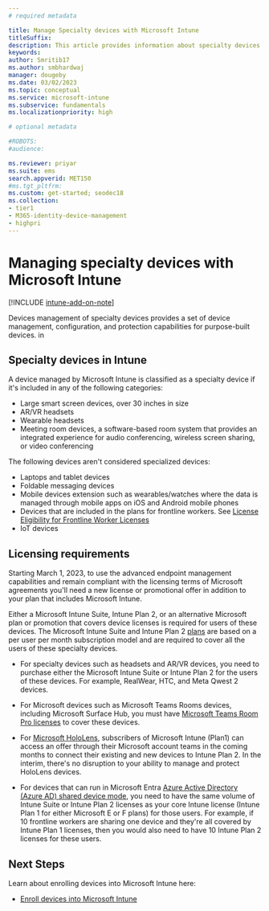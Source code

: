 ```yaml
---
# required metadata

title: Manage Specialty devices with Microsoft Intune
titleSuffix: 
description: This article provides information about specialty devices and how can you manage them with Microsoft Intune
keywords:
author: Smritib17
ms.author: smbhardwaj
manager: dougeby
ms.date: 03/02/2023
ms.topic: conceptual
ms.service: microsoft-intune
ms.subservice: fundamentals
ms.localizationpriority: high

# optional metadata

#ROBOTS:
#audience:

ms.reviewer: priyar
ms.suite: ems
search.appverid: MET150
#ms.tgt_pltfrm:
ms.custom: get-started; seodec18
ms.collection:
- tier1
- M365-identity-device-management
- highpri
---
```


# Managing specialty devices with Microsoft Intune

[!INCLUDE [intune-add-on-note](../includes/intune-add-on-note.md)]

Devices management of specialty devices provides a set of device management, configuration, and protection capabilities for purpose-built devices. in

## Specialty devices in Intune  

A device managed by Microsoft Intune is classified as a specialty device if it's included in any of the following categories:

- Large smart screen devices, over 30 inches in size
- AR/VR headsets
- Wearable headsets
- Meeting room devices, a software-based room system that provides an integrated experience for audio conferencing, wireless screen sharing, or video conferencing

The following devices aren't considered specialized devices:

- Laptops and tablet devices
- Foldable messaging devices
- Mobile devices extension such as wearables/watches where the data is managed through mobile apps on iOS and Android mobile phones
- Devices that are included in the plans for frontline workers. See [License Eligibility for Frontline Worker Licenses](https://www.microsoft.com/licensing/terms/en-US/productoffering/Microsoft365/EAEAS)
- IoT devices

## Licensing requirements

Starting March 1, 2023, to use the advanced endpoint management capabilities and remain compliant with the licensing terms of Microsoft agreements you'll need a new license or promotional offer in addition to your plan that includes Microsoft Intune. 

Either a Microsoft Intune Suite, Intune Plan 2, or an alternative Microsoft plan or promotion that covers device licenses is required for users of these devices. The Microsoft Intune Suite and Intune Plan 2 [plans](https://aka.ms/IntuneSuitePricing) are based on a per user per month subscription model and are required to cover all the users of these specialty devices.

- For specialty devices such as headsets and AR/VR devices, you need to purchase either the Microsoft Intune Suite or Intune Plan 2 for the users of these devices. For example, RealWear, HTC, and Meta Qwest 2 devices.  

- For Microsoft devices such as Microsoft Teams Rooms devices, including Microsoft Surface Hub, you must have [Microsoft Teams Room Pro licenses](/microsoftteams/rooms/rooms-licensing) to cover these devices.  

- For [Microsoft HoloLens](windows-holographic-for-business.md), subscribers of Microsoft Intune (Plan1) can access an offer through their Microsoft account teams in the coming months to connect their existing and new devices to Intune Plan 2. In the interim, there's no disruption to your ability to manage and protect HoloLens devices.

- For devices that can run in Microsoft Entra [Azure Active Directory (Azure AD) shared device mode]( /azure/active-directory/develop/msal-shared-devices), you need to have the same volume of Intune Suite or Intune Plan 2 licenses as your core Intune license (Intune Plan 1 for either Microsoft E or F plans) for those users. For example, if 10 frontline workers are sharing one device and they're all covered by Intune Plan 1 licenses, then you would also need to have 10 Intune Plan 2 licenses for these users.

## Next Steps

Learn about enrolling devices into Microsoft Intune here:

- [Enroll devices into Microsoft Intune](../enrollment/device-enrollment.md)